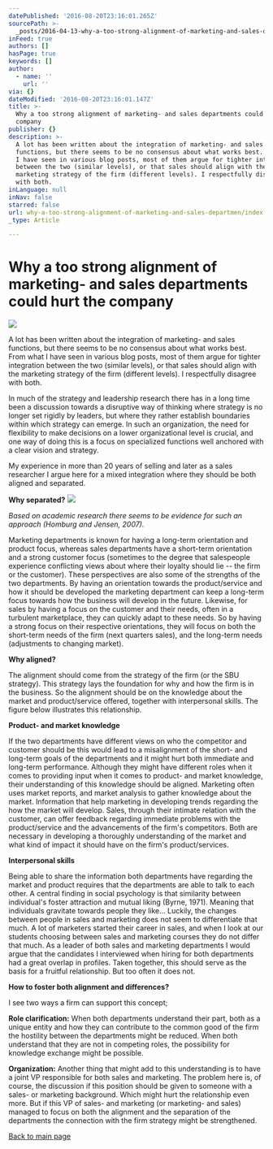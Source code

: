 ```yaml
---
datePublished: '2016-08-20T23:16:01.265Z'
sourcePath: >-
  _posts/2016-04-13-why-a-too-strong-alignment-of-marketing-and-sales-departmen.md
inFeed: true
authors: []
hasPage: true
keywords: []
author:
  - name: ''
    url: ''
via: {}
dateModified: '2016-08-20T23:16:01.147Z'
title: >-
  Why a too strong alignment of marketing- and sales departments could hurt the
  company
publisher: {}
description: >-
  A lot has been written about the integration of marketing- and sales
  functions, but there seems to be no consensus about what works best. From what
  I have seen in various blog posts, most of them argue for tighter integration
  between the two (similar levels), or that sales should align with the
  marketing strategy of the firm (different levels). I respectfully disagree
  with both.
inLanguage: null
inNav: false
starred: false
url: why-a-too-strong-alignment-of-marketing-and-sales-departmen/index.html
_type: Article

---
```

# Why a too strong alignment of marketing- and sales departments could hurt the company
![](https://s3-us-west-2.amazonaws.com/the-grid-img/p/2fddde5baa9ed44125755c006f75674a0836292d.jpg)

A lot has been written about the integration of marketing- and sales functions, but there seems to be no consensus about what works best. From what I have seen in various blog posts, most of them argue for tighter integration between the two (similar levels), or that sales should align with the marketing strategy of the firm (different levels). I respectfully disagree with both.

In much of the strategy and leadership research there has in a long time been a discussion towards a disruptive way of thinking where strategy is no longer set rigidly by leaders, but where they rather establish boundaries within which strategy can emerge. In such an organization, the need for flexibility to make decisions on a lower organizational level is crucial, and one way of doing this is a focus on specialized functions well anchored with a clear vision and strategy.

My experience in more than 20 years of selling and later as a sales researcher I argue here for a mixed integration where they should be both aligned and separated.

**Why separated?**
![](https://s3-us-west-2.amazonaws.com/the-grid-img/p/47198392ae1e8eb77bb217fb45fc2d698c01a8e3.jpg)

_Based on academic research there seems to be evidence for such an approach (Homburg and Jensen, 2007)._

Marketing departments is known for having a long-term orientation and product focus, whereas sales departments have a short-term orientation and a strong customer focus (sometimes to the degree that salespeople experience conflicting views about where their loyalty should lie -- the firm or the customer). These perspectives are also some of the strengths of the two departments. By having an orientation towards the product/service and how it should be developed the marketing department can keep a long-term focus towards how the business will develop in the future. Likewise, for sales by having a focus on the customer and their needs, often in a turbulent marketplace, they can quickly adapt to these needs. So by having a strong focus on their respective orientations, they will focus on both the short-term needs of the firm (next quarters sales), and the long-term needs (adjustments to changing market).

**Why aligned?**

The alignment should come from the strategy of the firm (or the SBU strategy). This strategy lays the foundation for why and how the firm is in the business. So the alignment should be on the knowledge about the market and product/service offered, together with interpersonal skills. The figure below illustrates this relationship.

**Product- and market knowledge**

If the two departments have different views on who the competitor and customer should be this would lead to a misalignment of the short- and long-term goals of the departments and it might hurt both immediate and long-term performance. Although they might have different roles when it comes to providing input when it comes to product- and market knowledge, their understanding of this knowledge should be aligned. Marketing often uses market reports, and market analysis to gather knowledge about the market. Information that help marketing in developing trends regarding the how the market will develop. Sales, through their intimate relation with the customer, can offer feedback regarding immediate problems with the product/service and the advancements of the firm's competitors. Both are necessary in developing a thoroughly understanding of the market and what kind of impact it should have on the firm's product/services.

**Interpersonal skills**

Being able to share the information both departments have regarding the market and product requires that the departments are able to talk to each other. A central finding in social psychology is that similarity between individual's foster attraction and mutual liking (Byrne, 1971). Meaning that individuals gravitate towards people they like... Luckily, the changes between people in sales and marketing does not seem to differentiate that much. A lot of marketers started their career in sales, and when I look at our students choosing between sales and marketing courses they do not differ that much. As a leader of both sales and marketing departments I would argue that the candidates I interviewed when hiring for both departments had a great overlap in profiles. Taken together, this should serve as the basis for a fruitful relationship. But too often it does not.

**How to foster both alignment and differences?**

I see two ways a firm can support this concept;

**Role clarification:** When both departments understand their part, both as a unique entity and how they can contribute to the common good of the firm the hostility between the departments might be reduced. When both understand that they are not in competing roles, the possibility for knowledge exchange might be possible.

**Organization:** Another thing that might add to this understanding is to have a joint VP responsible for both sales and marketing. The problem here is, of course, the discussion if this position should be given to someone with a sales- or marketing background. Which might hurt the relationship even more. But if this VP of sales- and marketing (or marketing- and sales) managed to focus on both the alignment and the separation of the departments the connection with the firm strategy might be strengthened.

[Back to main page][0]

[0]: https://thegrid.ai/passion-for-sales-management/
